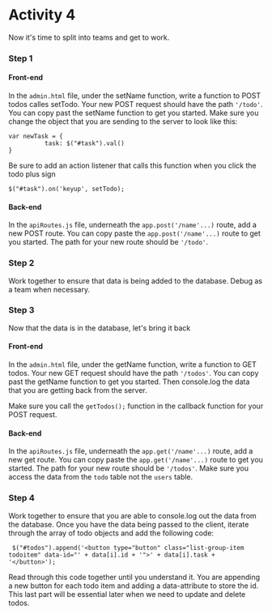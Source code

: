 # Activity 4
Now it's time to split into teams and get to work.

### Step 1
#### Front-end
In the `admin.html` file, under the setName function, write a function to POST todos calles setTodo. Your new POST request should have the path `'/todo'`. You can copy past the setName function to get you started. Make sure you change the object that you are sending to the server to look like this:

```
var newTask = {
          task: $("#task").val()
}
```

Be sure to add an action listener that calls this function when you click the todo plus sign

```
$("#task").on('keyup', setTodo);
```

#### Back-end
In the `apiRoutes.js` file, underneath the `app.post('/name'...)` route, add a new POST route. You can copy paste the `app.post('/name'...)` route to get you started. The path for your new route should be `'/todo'`.

### Step 2

Work together to ensure that data is being added to the database. Debug as a team when necessary.

### Step 3
Now that the data is in the database, let's bring it back

#### Front-end
In the `admin.html` file, under the getName function, write a function to GET todos. Your new GET request should have the path `'/todos'`. You can copy past the getName function to get you started. Then console.log the data that you are getting back from the server.

Make sure you call the `getTodos();` function in the callback function for your POST request.

#### Back-end
In the `apiRoutes.js` file, underneath the `app.get('/name'...)` route, add a new get route. You can copy paste the `app.get('/name'...)` route to get you started. The path for your new route should be `'/todos'`. Make sure you access the data from the `todo` table not the `users` table.

### Step 4

Work together to ensure that you are able to console.log out the data from the database. Once you have the data being passed to the client, iterate through the array of todo objects and add the following code:

```
 $("#todos").append('<button type="button" class="list-group-item todoitem" data-id="' + data[i].id + '">' + data[i].task + '</button>');
 ```

 Read through this code together until you understand it. You are appending a new button for each todo item and adding a data-attribute to store the id. This last part will be essential later when we need to update and delete todos.
